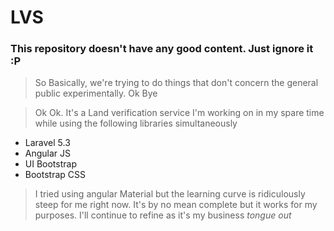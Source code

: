 # LVS

### This repository doesn't have any good content. Just ignore it :P
> So Basically, we're trying to do things that don't concern the general public experimentally. Ok Bye



>Ok Ok. It's a Land verification service I'm working on in my spare time while using the following libraries simultaneously
* Laravel 5.3
* Angular JS
* UI Bootstrap
* Bootstrap CSS

> I tried using angular Material but the learning curve is ridiculously steep for me right now.
>It's by no mean complete but it works for my purposes. I'll continue to refine as it's my business *tongue out*
